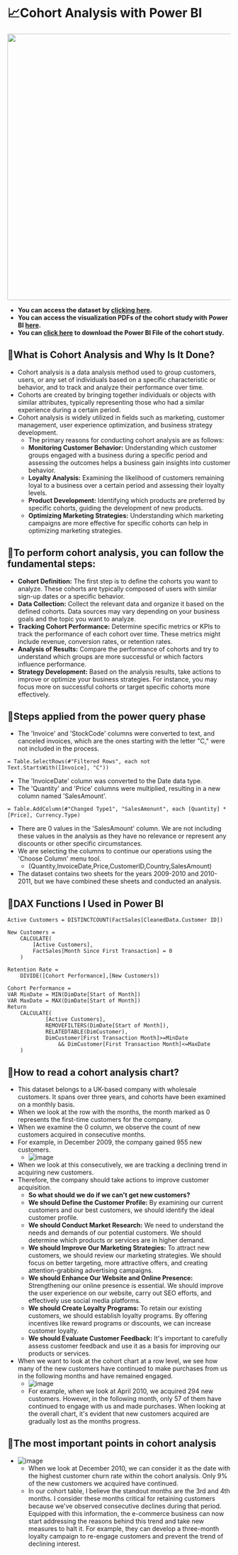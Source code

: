 # 📈**Cohort Analysis with Power BI**

<img src="https://github.com/hamzaugursumer/CohortAnalysis-PowerBI/assets/127680099/5c5eae3f-5a9c-4890-959c-555a271219b1" width="1700" height="600">

* **You can access the dataset by [clicking here](https://archive.ics.uci.edu/dataset/502/online+retail+ii).**
* **You can access the visualization PDFs of the cohort study with Power BI [here](https://github.com/hamzaugursumer/CohortAnalysis-PowerBI/blob/main/Cohort%20pdf.pdf).**
* **You can [click here](https://github.com/hamzaugursumer/CohortAnalysis-PowerBI/blob/main/Cohort%20Analysis%20Power%20BI.pbix) to download the Power BI File of the cohort study.**


## **📌What is Cohort Analysis and Why Is It Done?**

* Cohort analysis is a data analysis method used to group customers, users, or any set of individuals based on a specific characteristic or behavior, and to track and analyze their performance over time.
* Cohorts are created by bringing together individuals or objects with similar attributes, typically representing those who had a similar experience during a certain period.
* Cohort analysis is widely utilized in fields such as marketing, customer management, user experience optimization, and business strategy development.
  * The primary reasons for conducting cohort analysis are as follows:
  * **Monitoring Customer Behavior:** Understanding which customer groups engaged with a business during a specific period and assessing the outcomes helps a business gain insights into customer behavior.
  * **Loyalty Analysis:** Examining the likelihood of customers remaining loyal to a business over a certain period and assessing their loyalty levels.
  * **Product Development:** Identifying which products are preferred by specific cohorts, guiding the development of new products.
  * **Optimizing Marketing Strategies:** Understanding which marketing campaigns are more effective for specific cohorts can help in optimizing marketing strategies.
 
 ## **📌To perform cohort analysis, you can follow the fundamental steps:**

* **Cohort Definition:** The first step is to define the cohorts you want to analyze. These cohorts are typically composed of users with similar sign-up dates or a specific behavior.
* **Data Collection:** Collect the relevant data and organize it based on the defined cohorts. Data sources may vary depending on your business goals and the topic you want to analyze.
* **Tracking Cohort Performance:** Determine specific metrics or KPIs to track the performance of each cohort over time. These metrics might include revenue, conversion rates, or retention rates.
* **Analysis of Results:** Compare the performance of cohorts and try to understand which groups are more successful or which factors influence performance.
* **Strategy Development:** Based on the analysis results, take actions to improve or optimize your business strategies. For instance, you may focus more on successful cohorts or target specific cohorts more effectively.

## **📌Steps applied from the power query phase**

* The 'Invoice' and 'StockCode' columns were converted to text, and canceled invoices, which are the ones starting with the letter "C," were not included in the process.
````
= Table.SelectRows(#"Filtered Rows", each not Text.StartsWith([Invoice], "C"))
````
* The 'InvoiceDate' column was converted to the Date data type.
* The 'Quantity' and 'Price' columns were multiplied, resulting in a new column named 'SalesAmount'.
````
= Table.AddColumn(#"Changed Type1", "SalesAmonunt", each [Quantity] * [Price], Currency.Type)
````
* There are 0 values in the 'SalesAmount' column. We are not including these values in the analysis as they have no relevance or represent any discounts or other specific circumstances.
* We are selecting the columns to continue our operations using the 'Choose Column' menu tool.
  * (Quantity,InvoiceDate,Price,CustomerID,Country,SalesAmount)
* The dataset contains two sheets for the years 2009-2010 and 2010-2011, but we have combined these sheets and conducted an analysis.

## **📌DAX Functions I Used in Power BI**

````
Active Customers = DISTINCTCOUNT(FactSales[CleanedData.Customer ID])
````
````
New Customers = 
    CALCULATE(
        [Active Customers],
        FactSales[Month Since First Transaction] = 0
    )
````
````
Retention Rate = 
    DIVIDE([Cohort Performance],[New Customers])  
````
````
Cohort Performance =
VAR MinDate = MIN(DimDate[Start of Month])
VAR MaxDate = MAX(DimDate[Start of Month])
Return
    CALCULATE(
            [Active Customers],
            REMOVEFILTERS(DimDate[Start of Month]),
            RELATEDTABLE(DimCustomer),
            DimCustomer[First Transaction Month]>=MinDate 
                && DimCustomer[First Transaction Month]<=MaxDate
    )
````
## **📌How to read a cohort analysis chart?**

* This dataset belongs to a UK-based company with wholesale customers. It spans over three years, and cohorts have been examined on a monthly basis.
* When we look at the row with the months, the month marked as 0 represents the first-time customers for the company.
* When we examine the 0 column, we observe the count of new customers acquired in consecutive months.
* For example, in December 2009, the company gained 955 new customers.
    - ![image](https://github.com/hamzaugursumer/CohortAnalysis-PowerBI/assets/127680099/7fee4f58-1bed-4e52-b836-2378eaf8fc22)
* When we look at this consecutively, we are tracking a declining trend in acquiring new customers.
* Therefore, the company should take actions to improve customer acquisition.
    - **So what should we do if we can't get new customers?**
    - **We should Define the Customer Profile:** By examining our current customers and our best customers, we should identify the ideal customer profile.
    - **We should Conduct Market Research:** We need to understand the needs and demands of our potential customers. We should determine which products or services are in higher demand.
    - **We should Improve Our Marketing Strategies:** To attract new customers, we should review our marketing strategies. We should focus on better targeting, more attractive offers, and creating attention-grabbing advertising campaigns.
    - **We should Enhance Our Website and Online Presence:** Strengthening our online presence is essential. We should improve the user experience on our website, carry out SEO efforts, and effectively use social media platforms.
    - **We should Create Loyalty Programs:** To retain our existing customers, we should establish loyalty programs. By offering incentives like reward programs or discounts, we can increase customer loyalty.
    - **We should Evaluate Customer Feedback:** It's important to carefully assess customer feedback and use it as a basis for improving our products or services.
* When we want to look at the cohort chart at a row level, we see how many of the new customers have continued to make purchases from us in the following months and have remained engaged.
    - ![image](https://github.com/hamzaugursumer/CohortAnalysis-PowerBI/assets/127680099/f1f417ff-a015-4fe5-8132-0e6111c3d99e)
    - For example, when we look at April 2010, we acquired 294 new customers. However, in the following month, only 57 of them have continued to engage with us and made purchases. When looking at the overall chart, it's evident that new customers acquired are gradually lost as the months progress.

## **📌The most important points in cohort analysis**

* ![image](https://github.com/hamzaugursumer/CohortAnalysis-PowerBI/assets/127680099/25ccf7fc-281c-46a6-831d-8dd19c8f3e94)
   - When we look at December 2010, we can consider it as the date with the highest customer churn rate within the cohort analysis. Only 9% of the new customers we acquired have continued.
   - In our cohort table, I believe the standout months are the 3rd and 4th months. I consider these months critical for retaining customers because we've observed consecutive declines during that period. Equipped with this information, the e-commerce business can now start addressing the reasons behind this trend and take new measures to halt it. For example, they can develop a three-month loyalty campaign to re-engage customers and prevent the trend of declining interest.
